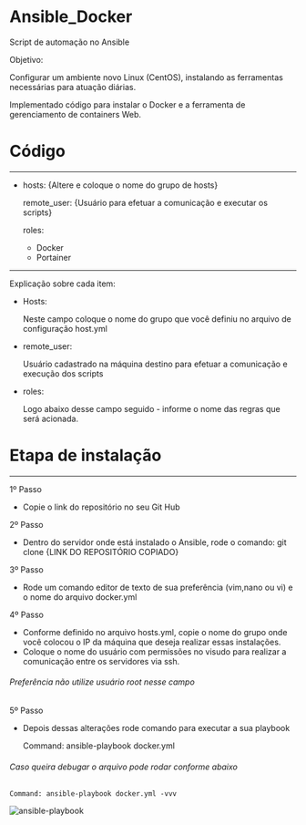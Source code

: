 
# Ansible_Docker
Script de automação no Ansible

Objetivo: 

Configurar um ambiente novo Linux (CentOS), instalando as ferramentas necessárias para atuação diárias. 

Implementado código para instalar o Docker e a ferramenta de gerenciamento de containers Web.

# Código 
---
- hosts: 
     {Altere e coloque o nome do grupo de hosts}
		 
  remote_user: 
					{Usuário para efetuar a comunicação e executar os scripts}
		
  roles:
    - Docker
    - Portainer

---
Explicação sobre cada item:

- Hosts: 
	
  Neste campo coloque o nome do grupo que você definiu no arquivo de configuração host.yml
	
- remote_user: 

  Usuário cadastrado na máquina destino para efetuar a comunicação e execução dos scripts
	
- roles: 

  Logo abaixo desse campo seguido - informe o nome das regras que será acionada. 
  
# Etapa de instalação  
---  

1º Passo

- Copie o link do repositório no seu Git Hub

2º Passo

- Dentro do servidor onde está instalado o Ansible, rode o comando: git clone {LINK DO REPOSITÓRIO COPIADO}

3º Passo

- Rode um comando editor de texto de sua preferência (vim,nano ou vi) e o nome do arquivo docker.yml

4º Passo

- Conforme definido no arquivo hosts.yml, copie o nome do grupo onde você colocou o IP da máquina que deseja realizar essas instalações.
- Coloque o nome do usuário com permissões no visudo para realizar a comunicação entre os servidores via ssh.

######  Preferência não utilize usuário root nesse campo ######

5º Passo

- Depois dessas alterações rode comando para executar a sua playbook

	 Command: ansible-playbook docker.yml 
	
######  Caso queira debugar o arquivo pode rodar conforme abaixo ######	

	Command: ansible-playbook docker.yml -vvv
	
![ansible-playbook](https://user-images.githubusercontent.com/90550531/135503485-ef4e3111-fcc8-434a-bf79-5945027ad803.png)
